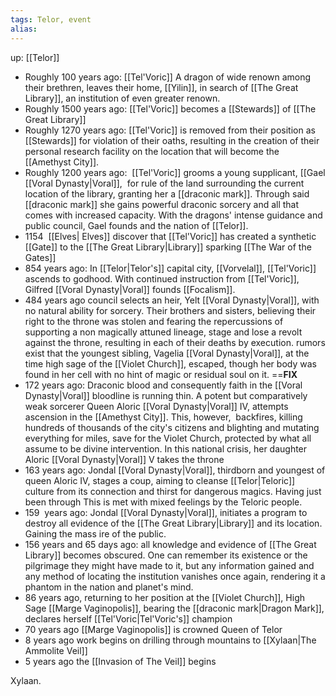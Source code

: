 ```yaml
---
tags: Telor, event
alias: 
---
```

up:  [[Telor]]

- Roughly 100 years ago: [[Tel'Voric]] A dragon of wide renown among their brethren, leaves their home, [[Yilin]], in search of [[The Great Library]], an institution of even greater renown. 
-  Roughly 1500 years ago: [[Tel'Voric]] becomes a [[Stewards]] of [[The Great Library]]
-  Roughly 1270 years ago: [[Tel'Voric]] is removed from their position as [[Stewards]] for violation of their oaths, resulting in the creation of their personal research facility on the location that will become the [[Amethyst City]].
-  Roughly 1200 years ago:  [[Tel'Voric]] grooms a young supplicant, [[Gael [[Voral Dynasty|Voral]],  for rule of the land surrounding the current location of the library, granting her a [[draconic mark]]. Through said [[draconic mark]] she gains powerful draconic sorcery and all that comes with increased capacity. With the dragons' intense guidance and public council, Gael founds and the nation of [[Telor]]. 
-   1154  [[Elves| Elves]] discover that [[Tel'Voric]] has created a synthetic [[Gate]] to the [[The Great Library|Library]]  sparking [[The War of the Gates]]
-   854 years ago: In [[Telor|Telor's]] capital city, [[Vorvelal]], [[Tel'Voric]] ascends to godhood. With continued instruction from [[Tel'Voric]], Gilfred [[Voral Dynasty|Voral]] founds [[Focalism]].
-   484 years ago council selects an heir, Yelt [[Voral Dynasty|Voral]], with no natural ability for sorcery. Their brothers and sisters, believing their right to the throne was stolen and fearing the repercussions of supporting a non magically attuned lineage, stage and lose a revolt against the throne, resulting in each of their deaths by execution. rumors exist that the youngest sibling, Vagelia [[Voral Dynasty|Voral]], at the time high sage of the [[Violet Church]], escaped, though her body was found in her cell with no hint of magic or residual soul on it. ==**FIX** 
-   172 years ago: Draconic blood and consequently faith in the [[Voral Dynasty|Voral]] bloodline is running thin. A potent but comparatively weak sorcerer Queen Aloric [[Voral Dynasty|Voral]] IV, attempts ascension in the [[Amethyst City]]. This, however,  backfires, killing hundreds of thousands of the city's citizens and blighting and mutating everything for miles, save for the Violet Church, protected by what all assume to be divine intervention. In this national crisis, her daughter Aloric [[Voral Dynasty|Voral]] V takes the throne 
- 163 years ago: Jondal [[Voral Dynasty|Voral]], thirdborn and youngest of queen Aloric IV, stages a coup, aiming to cleanse [[Telor|Teloric]] culture from its connection and thirst for dangerous magics. Having just been through This is met with mixed feelings by the Teloric people.
-  159  years ago: Jondal [[Voral Dynasty|Voral]], initiates a program to destroy all evidence of the [[The Great Library|Library]] and its location. Gaining the mass ire of the public.
-   156 years and 65 days ago: all knowledge and evidence of [[The Great Library]] becomes obscured. One can remember its existence or the pilgrimage they might have made to it, but any information gained and any method of locating the institution vanishes once again, rendering it a phantom in the nation and planet's mind. 
-   86 years ago, returning to her position at the [[Violet Church]], High Sage [[Marge Vaginopolis]], bearing the [[draconic mark|Dragon Mark]], declares herself [[Tel'Voric|Tel'Voric's]] champion
-   70 years ago [[Marge Vaginopolis]] is crowned Queen of Telor
-   8 years ago work begins on drilling through mountains to [[Xylaan|The Ammolite Veil]]
-   5 years ago the [[Invasion of The Veil]] begins






Xylaan. 